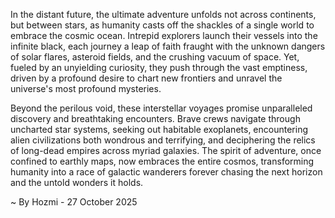 
In the distant future, the ultimate adventure unfolds not across continents, but between stars, as humanity casts off the shackles of a single world to embrace the cosmic ocean. Intrepid explorers launch their vessels into the infinite black, each journey a leap of faith fraught with the unknown dangers of solar flares, asteroid fields, and the crushing vacuum of space. Yet, fueled by an unyielding curiosity, they push through the vast emptiness, driven by a profound desire to chart new frontiers and unravel the universe's most profound mysteries.

Beyond the perilous void, these interstellar voyages promise unparalleled discovery and breathtaking encounters. Brave crews navigate through uncharted star systems, seeking out habitable exoplanets, encountering alien civilizations both wondrous and terrifying, and deciphering the relics of long-dead empires across myriad galaxies. The spirit of adventure, once confined to earthly maps, now embraces the entire cosmos, transforming humanity into a race of galactic wanderers forever chasing the next horizon and the untold wonders it holds.

~ By Hozmi - 27 October 2025
